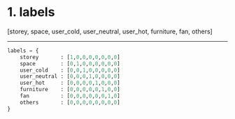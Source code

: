 # 1. labels

[storey,
space, 
user_cold,
user_neutral,
user_hot,
furniture,
fan,
others]

--------

```Python
labels = {
    storey       : [1,0,0,0,0,0,0,0]
    space        : [0,1,0,0,0,0,0,0]
    user_cold    : [0,0,1,0,0,0,0,0]
    user_neutral : [0,0,0,1,0,0,0,0]
    user_hot     : [0,0,0,0,1,0,0,0]
    furniture    : [0,0,0,0,0,1,0,0]
    fan          : [0,0,0,0,0,0,1,0]
    others       : [0,0,0,0,0,0,0,0]
}
```

